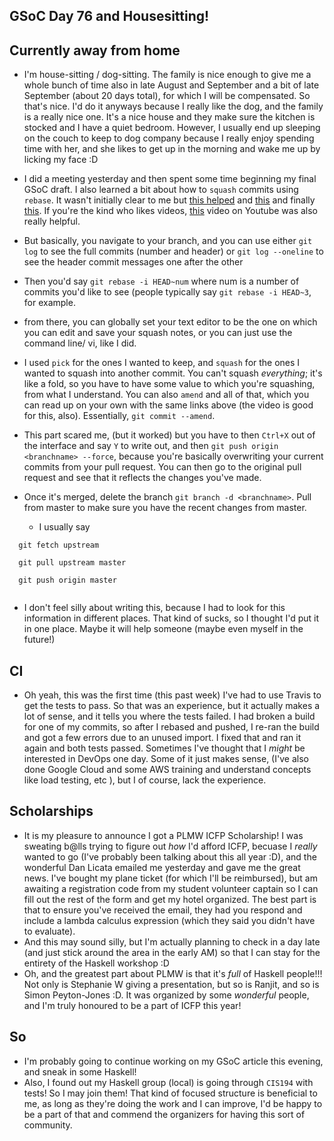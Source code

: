 ## GSoC Day 76 and Housesitting!

## Currently away from home
- I'm house-sitting / dog-sitting. The family is nice enough to give me a whole bunch of time
  also in late August and September and a bit of late September (about 20 days total), for
  which I will be compensated. So that's nice. I'd do it anyways because I really like the dog,
  and the family is a really nice one. It's a nice house and they make sure the kitchen is
  stocked and I have a quiet bedroom. However, I usually end up sleeping on the couch to keep
  to dog company because I really enjoy spending time with her, and she likes to get up in the
  morning and wake me up by licking my face :D
  
- I did a meeting yesterday and then spent some time beginning my final GSoC draft. I also 
  learned a bit about how to ```squash``` commits using ```rebase```. It wasn't initially clear to me but 
  [this helped](https://stackoverflow.com/questions/14534397/squash-all-my-commits-into-one-for-github-pull-request/16642628#16642628)
  and [this](https://stackoverflow.com/questions/14534397/squash-all-my-commits-into-one-for-github-pull-request)
  and finally [this](https://blog.carbonfive.com/2017/08/28/always-squash-and-rebase-your-git-commits/).
  If you're the kind who likes videos, [this](https://www.youtube.com/watch?v=2E23I9PzplM) video on Youtube was also really helpful.

- But basically, you navigate to your branch,
  and you can use either ```git log``` to see the full commits (number and header) or 
  ```git log --oneline``` to see the header commit messages one after the other
- Then you'd say ```git rebase -i HEAD~num``` where num is a number of commits you'd like to see
  (people typically say ```git rebase -i HEAD~3```, for example. 
- from there, you can globally set your text editor to be the one on which you can edit and save
  your squash notes, or you can just use the command line/ vi, like I did.
- I used ```pick``` for the ones I wanted to keep, and ```squash``` for the ones I wanted to squash
  into another commit. You can't squash *everything*; it's like a fold, so you have to have some
  value to which you're squashing, from what I understand.
  You can also ```amend``` and all of that, which you can read up on your own
  with the same links above (the video is good for this, also). Essentially, ```git commit --amend```.
- This part scared me, (but it worked) but you have to then ```Ctrl+X``` out of the interface and 
  say ```Y``` to write out, and then ```git push origin <branchname> --force```, because you're
  basically overwriting your current commits from your pull request. You can then go to the
  original pull request and see that it reflects the changes you've made.
- Once it's merged, delete the branch ```git branch -d <branchname>```. Pull from master to make sure
  you have the recent changes from master.
  - I usually say 
  
```
  git fetch upstream
  
  git pull upstream master
  
  git push origin master
  
```
  
- I don't feel silly about writing this, because I had to look for this information in different places.
  That kind of sucks, so I thought I'd put it in one place. Maybe it will help someone (maybe even
  myself in the future!)
  
## CI
 - Oh yeah, this was the first time (this past week) I've had to use Travis to get the tests to pass.
   So that was an experience, but it actually makes a lot of sense, and it tells you where the tests
   failed. I had broken a build for one of my commits, so after I rebased and pushed, I re-ran the build
   and got a few errors due to an unused import. I fixed that and ran it again and both tests passed.
   Sometimes I've thought that I *might* be interested in DevOps one day. Some of it just makes sense,
   (I've also done Google Cloud and some AWS training and understand concepts like load testing, etc
   ), but I of course, lack the experience.
   
## Scholarships
 - It is my pleasure to announce I got a PLMW ICFP Scholarship! I was sweating b@lls trying to figure out
   *how* I'd afford ICFP, becuase I *really* wanted to go (I've probably been talking about this all year :D),
   and the wonderful Dan Licata emailed me yesterday and gave me the great news. I've bought my plane ticket (for which I'll    be reimbursed),
   but am awaiting a registration code from my student volunteer captain so I can fill out the rest of the form
   and get my hotel organized. The best part is that to ensure you've received the email, they had you
   respond and include a lambda calculus expression (which they said you didn't have to evaluate).
 - And this may sound silly, but I'm actually planning to check in a day late (and just stick around the area
   in the early AM) so that I can stay for the entirety of the Haskell workshop :D
 - Oh, and the greatest part about PLMW is that it's *full* of Haskell people!!! Not only is Stephanie W giving
   a presentation, but so is Ranjit, and so is Simon Peyton-Jones :D. It was organized by some *wonderful* people,
   and I'm truly honoured to be a part of ICFP this year! 
   
## So 
 - I'm probably going to continue working on my GSoC article this evening, and sneak in some Haskell!
 - Also, I found out my Haskell group (local) is going through ```CIS194``` with tests! So I may join them!
   That kind of focused structure is beneficial to me, as long as they're doing the work and I can improve,
   I'd be happy to be a part of that and commend the organizers for having this sort of community.
